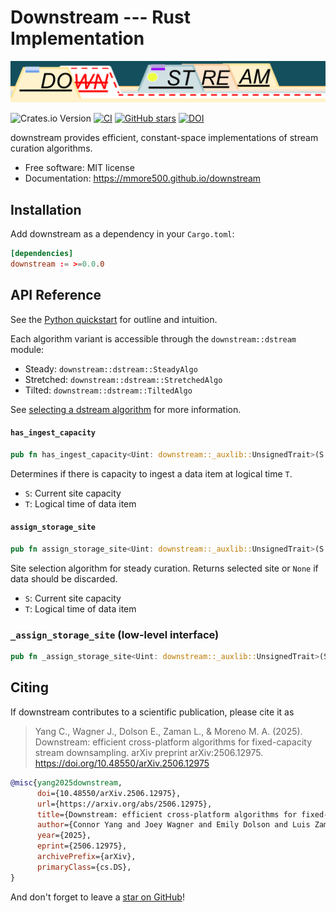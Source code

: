 # Downstream --- Rust Implementation

![downstream wordmark](https://raw.githubusercontent.com/mmore500/downstream/master/docs/assets/downstream-wordmark.png)

![Crates.io Version](https://img.shields.io/crates/v/downstream)
[![CI](https://github.com/mmore500/downstream/actions/workflows/rust-ci.yaml/badge.svg?branch=rust)](https://github.com/mmore500/downstream/actions/workflows/rust-ci.yaml?query=branch:rust)
[![GitHub stars](https://img.shields.io/github/stars/mmore500/downstream.svg?style=flat-square&logo=github&label=Stars&logoColor=white)](https://github.com/mmore500/downstream)
[![DOI](https://zenodo.org/badge/776865597.svg)](https://zenodo.org/doi/10.5281/zenodo.10866541)

downstream provides efficient, constant-space implementations of stream curation algorithms.

-   Free software: MIT license
-   Documentation: <https://mmore500.github.io/downstream>

## Installation

Add downstream as a dependency in your `Cargo.toml`:

```toml
[dependencies]
downstream := >=0.0.0
```

## API Reference

See the [Python quickstart](https://mmore500.github.io/downstream/quickstart) for outline and intuition.

Each algorithm variant is accessible through the `downstream::dstream` module:

* Steady: `downstream::dstream::SteadyAlgo`
* Stretched: `downstream::dstream::StretchedAlgo`
* Tilted: `downstream::dstream::TiltedAlgo`

See [selecting a dstream algorithm](https://mmore500.github.io/downstream/algorithm) for more information.

#### `has_ingest_capacity`
```rust
pub fn has_ingest_capacity<Uint: downstream::_auxlib::UnsignedTrait>(S: Uint, T: Uint) -> bool
```
Determines if there is capacity to ingest a data item at logical time `T`.

* `S`: Current site capacity
* `T`: Logical time of data item

#### `assign_storage_site`
```rust
pub fn assign_storage_site<Uint: downstream::_auxlib::UnsignedTrait>(S: Uint, T: Uint) -> Option<Uint>
```
Site selection algorithm for steady curation. Returns selected site or `None` if data should be discarded.

* `S`: Current site capacity
* `T`: Logical time of data item

### `_assign_storage_site` (low-level interface)
```rust
pub fn _assign_storage_site<Uint: downstream::_auxlib::UnsignedTrait>(S: Uint, T: Uint) -> Uint
```

## Citing

If downstream contributes to a scientific publication, please cite it as

> Yang C., Wagner J., Dolson E., Zaman L., & Moreno M. A. (2025). Downstream: efficient cross-platform algorithms for fixed-capacity stream downsampling. arXiv preprint arXiv:2506.12975. https://doi.org/10.48550/arXiv.2506.12975

```bibtex
@misc{yang2025downstream,
      doi={10.48550/arXiv.2506.12975},
      url={https://arxiv.org/abs/2506.12975},
      title={Downstream: efficient cross-platform algorithms for fixed-capacity stream downsampling},
      author={Connor Yang and Joey Wagner and Emily Dolson and Luis Zaman and Matthew Andres Moreno},
      year={2025},
      eprint={2506.12975},
      archivePrefix={arXiv},
      primaryClass={cs.DS},
}
```

And don't forget to leave a [star on GitHub](https://github.com/mmore500/downstream/stargazers)!
